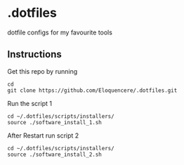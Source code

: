 # .dotfiles
dotfile configs for my favourite tools


## Instructions
Get this repo by running
```
cd
git clone https://github.com/Eloquencere/.dotfiles.git
```

Run the script 1
```
cd ~/.dotfiles/scripts/installers/
source ./software_install_1.sh
```

After Restart run script 2
```
cd ~/.dotfiles/scripts/installers/
source ./software_install_2.sh
```
